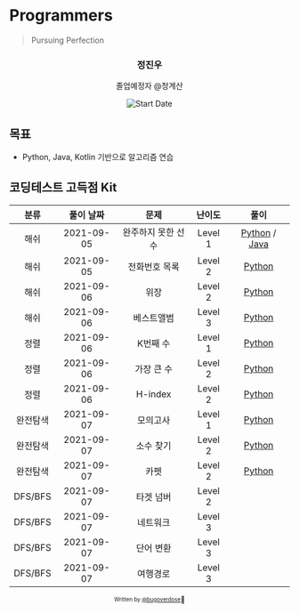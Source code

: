 # Programmers

> Pursuing Perfection

<div align="center">

<h3> 정진우 </h3>
<p> 졸업예정자 @청계산</p>

![Start Date](https://img.shields.io/badge/Start%20Date-2021--09--05-23d16b.svg)

</div>

## 목표

- Python, Java, Kotlin 기반으로 알고리즘 연습

## 코딩테스트 고득점 Kit

|   분류   | 풀이 날짜  |        문제        | 난이도  |                    풀이                     |
| :------: | :--------: | :----------------: | :-----: | :-----------------------------------------: |
|   해쉬   | 2021-09-05 | 완주하지 못한 선수 | Level 1 | [Python](hash/01.py) / [Java](hash/01.java) |
|   해쉬   | 2021-09-05 |   전화번호 목록    | Level 2 |            [Python](hash/02.py)             |
|   해쉬   | 2021-09-06 |        위장        | Level 2 |            [Python](hash/03.py)             |
|   해쉬   | 2021-09-06 |     베스트앨범     | Level 3 |            [Python](hash/04.py)             |
|   정렬   | 2021-09-06 |      K번째 수      | Level 1 |            [Python](sort/01.py)             |
|   정렬   | 2021-09-06 |     가장 큰 수     | Level 2 |            [Python](sort/02.py)             |
|   정렬   | 2021-09-06 |      H-index       | Level 2 |            [Python](sort/03.py)             |
| 완전탐색 | 2021-09-07 |      모의고사      | Level 1 |            [Python](brute/01.py)            |
| 완전탐색 | 2021-09-07 |     소수 찾기      | Level 2 |            [Python](brute/02.py)            |
| 완전탐색 | 2021-09-07 |        카펫        | Level 2 |            [Python](brute/03.py)            |
| DFS/BFS  | 2021-09-07 |     타겟 넘버      | Level 2 |                                             |
| DFS/BFS  | 2021-09-07 |      네트워크      | Level 3 |                                             |
| DFS/BFS  | 2021-09-07 |     단어 변환      | Level 3 |                                             |
| DFS/BFS  | 2021-09-07 |      여행경로      | Level 3 |                                             |

<div align="center">

<sub><sup>Written by <a href="https://github.com/bugoverdose">@bugoverdose</a></sup></sub><small>🍕</small>

</div>
